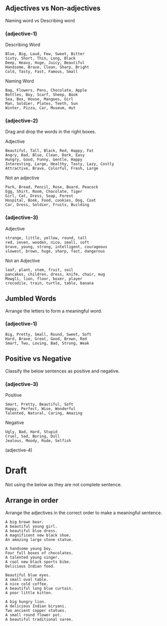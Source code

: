 ## Adjectives vs Non-adjectives

Naming word vs Describing word

### (adjective-1)

Describing Word

```
Blue, Big, Loud, Few, Sweet, Bitter
Sixty, Short, Thin, Long, Black
Deep, Heavy, Huge, Juicy, Beautiful
Handsome, Brave, Clean, Sharp, Bright
Cold, Tasty, Fast, Famous, Small
```

Naming Word

```
Bag, Flowers, Pens, Chocolate, Apple
Bottles, Boy, Scarf, Sheep, Book
Sea, Box, House, Mangoes, Girl
Man, Soldier, Plates, Teeth, Sun
Winter, Pizza, Car, Museum, Hut
```

### (adjective-2)

Drag and drop the words in the right boxes.

Adjective

```
Beautiful, Tall, Black, Red, Happy, Fat
Angry, Bad, Blue, Clean, Dark, Easy
Hungry, Good, Funny, Gentle, Happy
Interesting, Large, Healthy, Tasty, Lazy, Costly
Attractive, Brave, Colorful, Fresh, Large
```

Not an adjective

```
Park, Bread, Pencil, Rose, Board, Peacock
Egg, Shirt, Room, Chocolate, Tiger
Girl, Cat, Dress, Soap, Forest
Hospital, Book, Food, cookies, Dog, Coat
Car, Dress, Soldier, Fruits, Building
```

### (adjective-3)

Adjective

```
strange, little, yellow, round, tall
red, seven, wooden, nice, small, soft
brave, young, strong, intelligent, courageous
slowest, brown, huge, sharp, fast, dangerous
```

Not an Adjective

```
leaf, plant, stem, fruit, soil
pancakes, children, dress, knife, chair, mug
Mowgli, lion, floor, boxer, player
crocodile, train, turtle, table, banana
```

## Jumbled Words

Arrange the letters to form a meaningful word.

### (adjective-1)

```
Big, Pretty, Small, Round, Sweet, Soft
Hard, Brave, Great, Good, Brown, Red
Smart, Two, Loving, Bad, Strong, Weak
```

## Positive vs Negative

Classify the below sentences as positive and negative.

### (adjective-3)

Positive

```
Smart, Pretty, Beautiful, Soft
Happy, Perfect, Wise, Wonderful
Talented, Natural, Caring, Amazing
```

Negative

```
Ugly, Bad, Hard, Stupid
Cruel, Sad, Boring, Dull
Jealous, Moody, Rude, Selfish
```

(adjective-4)

# Draft

Not using the below as they are not complete sentence.

## Arrange in order

Arrange the adjectives in the correct order to make a meaningful sentence.

```
A big brown bear.
A beautiful young girl.
A beautiful blue dress.
A magnificent new black shoe.
An amazing large stone statue.
```

```
A handsome young boy.
Four full boxes of chocolates.
A talented young singer.
A cool new black sports bike.
Delicious Indian food.
```

```
Beautiful blue eyes.
A small oval table.
A nice cold coffee.
A beautiful long blue curtain.
A poor little kitten.
```

```
A big hungry lion.
A delicious Indian biryani.
Two ancient copper statues.
A small round flower pot.
A beautiful traditional saree.
```
